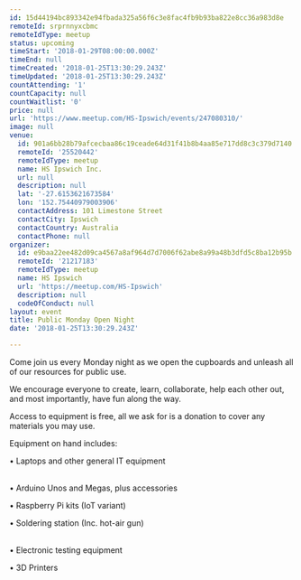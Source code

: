 ```yaml
---
id: 15d44194bc893342e94fbada325a56f6c3e8fac4fb9b93ba822e8cc36a983d8e
remoteId: srprnnyxcbmc
remoteIdType: meetup
status: upcoming
timeStart: '2018-01-29T08:00:00.000Z'
timeEnd: null
timeCreated: '2018-01-25T13:30:29.243Z'
timeUpdated: '2018-01-25T13:30:29.243Z'
countAttending: '1'
countCapacity: null
countWaitlist: '0'
price: null
url: 'https://www.meetup.com/HS-Ipswich/events/247080310/'
image: null
venue:
  id: 901a6bb28b79afcecbaa86c19ceade64d31f41b8b4aa85e717dd8c3c379d7140
  remoteId: '25520442'
  remoteIdType: meetup
  name: HS Ipswich Inc.
  url: null
  description: null
  lat: '-27.6153621673584'
  lon: '152.75440979003906'
  contactAddress: 101 Limestone Street
  contactCity: Ipswich
  contactCountry: Australia
  contactPhone: null
organizer:
  id: e9baa22ee482d09ca4567a8af964d7d7006f62abe8a99a48b3dfd5c8ba12b95b
  remoteId: '21217183'
  remoteIdType: meetup
  name: HS Ipswich
  url: 'https://meetup.com/HS-Ipswich'
  description: null
  codeOfConduct: null
layout: event
title: Public Monday Open Night
date: '2018-01-25T13:30:29.243Z'

---
```

<p>Come join us every Monday night as we open the cupboards and unleash all of our resources for public use.</p> <p>We encourage everyone to create, learn, collaborate, help each other out, and most importantly, have fun along the way. </p> <p>Access to equipment is free, all we ask for is a donation to cover any materials you may use. </p> <p>Equipment on hand includes:</p> <p>• Laptops and other general IT equipment</p> <p><br/>• Arduino Unos and Megas, plus accessories</p> <p>• Raspberry Pi kits (IoT variant)</p> <p>• Soldering station (Inc. hot-air gun)</p> <p><br/>• Electronic testing equipment</p> <p>• 3D Printers</p>
